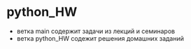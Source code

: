 # python_HW

* ветка main содержит задачи из лекций и семинаров
* ветка python_HW содежит решения домашних заданий

